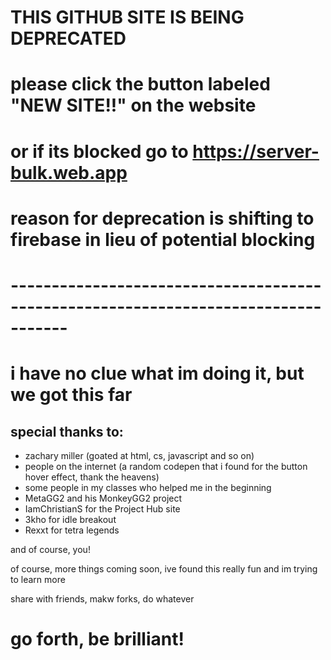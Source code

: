 # THIS GITHUB SITE IS BEING DEPRECATED

# please click the button labeled "NEW SITE!!" on the website
# or if its blocked go to https://server-bulk.web.app

# reason for deprecation is shifting to firebase in lieu of potential blocking

# -----------------------------------------------------------------------------------

# i have no clue what im doing it, but we got this far

## special thanks to:
- zachary miller (goated at html, cs, javascript and so on)
- people on the internet (a random codepen that i found for the button hover effect, thank the heavens)
- some people in my classes who helped me in the beginning
- MetaGG2 and his MonkeyGG2 project
- IamChristianS for the Project Hub site
- 3kho for idle breakout
- Rexxt for tetra legends

and of course, you!


of course, more things coming soon, ive found this really fun and im trying to learn more

share with friends, makw forks, do whatever

# go forth, be brilliant!

